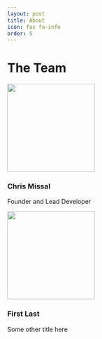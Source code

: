 ```yaml
---
layout: post
title: About
icon: fas fa-info
order: 5
---
```


# The Team

<section class="team-members">
    <div class="team-member">
        <p><img src="#" width="200" height="200" /></p>
        <p><h3>Chris Missal</h3></p>
        <p>Founder and Lead Developer</p>
    </div>
    <div class="team-member">
        <p><img src="#" width="200" height="200" /></p>
        <p><h3>First Last</h3></p>
        <p>Some other title here</p>
    </div>
</section>